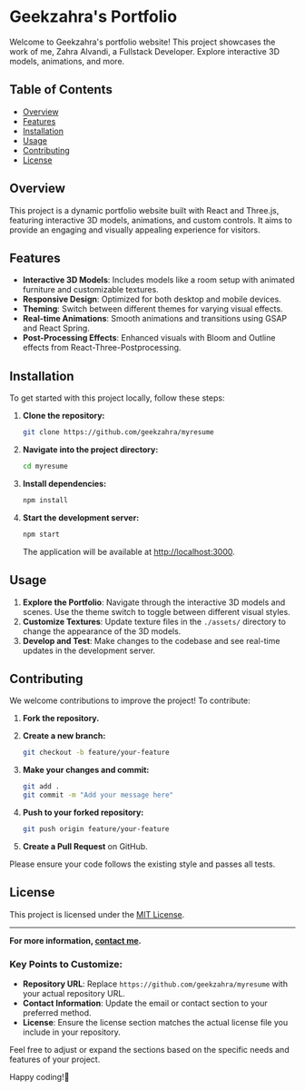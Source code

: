 # Geekzahra's Portfolio

Welcome to Geekzahra's portfolio website! This project showcases the work of me, Zahra Alvandi, a Fullstack Developer. Explore interactive 3D models, animations, and more.

## Table of Contents

- [Overview](#overview)
- [Features](#features)
- [Installation](#installation)
- [Usage](#usage)
- [Contributing](#contributing)
- [License](#license)

## Overview

This project is a dynamic portfolio website built with React and Three.js, featuring interactive 3D models, animations, and custom controls. It aims to provide an engaging and visually appealing experience for visitors.

## Features

- **Interactive 3D Models**: Includes models like a room setup with animated furniture and customizable textures.
- **Responsive Design**: Optimized for both desktop and mobile devices.
- **Theming**: Switch between different themes for varying visual effects.
- **Real-time Animations**: Smooth animations and transitions using GSAP and React Spring.
- **Post-Processing Effects**: Enhanced visuals with Bloom and Outline effects from React-Three-Postprocessing.

## Installation

To get started with this project locally, follow these steps:

1. **Clone the repository:**

   ```bash
   git clone https://github.com/geekzahra/myresume
   ```

2. **Navigate into the project directory:**

   ```bash
   cd myresume
   ```

3. **Install dependencies:**

   ```bash
   npm install
   ```

4. **Start the development server:**

   ```bash
   npm start
   ```

   The application will be available at [http://localhost:3000](http://localhost:3000).

## Usage

1. **Explore the Portfolio**: Navigate through the interactive 3D models and scenes. Use the theme switch to toggle between different visual styles.
2. **Customize Textures**: Update texture files in the `./assets/` directory to change the appearance of the 3D models.
3. **Develop and Test**: Make changes to the codebase and see real-time updates in the development server.

## Contributing

We welcome contributions to improve the project! To contribute:

1. **Fork the repository.**
2. **Create a new branch:**

   ```bash
   git checkout -b feature/your-feature
   ```

3. **Make your changes and commit:**

   ```bash
   git add .
   git commit -m "Add your message here"
   ```

4. **Push to your forked repository:**

   ```bash
   git push origin feature/your-feature
   ```

5. **Create a Pull Request** on GitHub.

Please ensure your code follows the existing style and passes all tests.

## License

This project is licensed under the [MIT License](LICENSE).

---

**For more information, [contact me](mailto:geekzahra@gmail.com).**


### Key Points to Customize:

- **Repository URL**: Replace `https://github.com/geekzahra/myresume` with your actual repository URL.
- **Contact Information**: Update the email or contact section to your preferred method.
- **License**: Ensure the license section matches the actual license file you include in your repository.

Feel free to adjust or expand the sections based on the specific needs and features of your project.

Happy coding!🌱